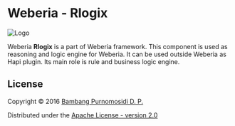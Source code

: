 Weberia - Rlogix
================

![Logo](images/logo-rlogix.png)

Weberia **Rlogix** is a part of Weberia framework. This component is used as reasoning and logic engine for Weberia. It can be used outside Weberia as Hapi plugin. Its main role is rule and business logic engine.

## License

Copyright © 2016 [Bambang Purnomosidi D. P.](http://bpdp.xyz)

Distributed under the [Apache License - version 2.0](http://www.apache.org/licenses/LICENSE-2.0.html)
